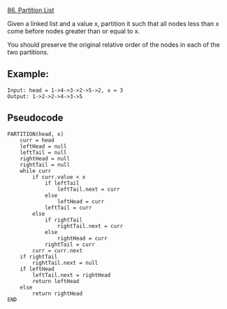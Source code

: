 [86. Partition List](https://leetcode.com/problems/partition-list/)

Given a linked list and a value x, partition it such that all nodes less than x come before nodes greater than or equal to x.

You should preserve the original relative order of the nodes in each of the two partitions.

## Example:

```
Input: head = 1->4->3->2->5->2, x = 3
Output: 1->2->2->4->3->5
```

## Pseudocode

```
PARTITION(head, x)
    curr = head
    leftHead = null
    leftTail = null
    rightHead = null
    rightTail = null
    while curr
        if curr.value < x
            if leftTail
                leftTail.next = curr
            else
                leftHead = curr
            leftTail = curr
        else
            if rightTail
                rightTail.next = curr
            else
                rightHead = curr
            rightTail = curr
        curr = curr.next
    if rightTail
        rightTail.next = null
    if leftHead
        leftTail.next = rightHead
        return leftHead
    else
        return rightHead
END
```
